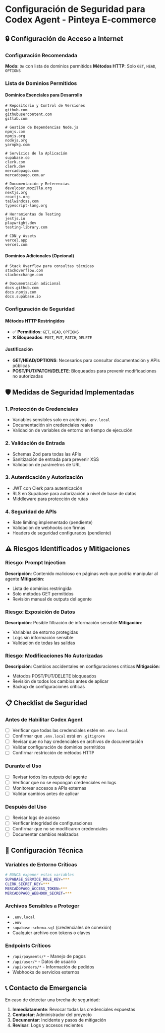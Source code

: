 # Configuración de Seguridad para Codex Agent - Pinteya E-commerce

## 🔒 Configuración de Acceso a Internet

### Configuración Recomendada

**Modo**: `On` con lista de dominios permitidos
**Métodos HTTP**: Solo `GET`, `HEAD`, `OPTIONS`

### Lista de Dominios Permitidos

#### Dominios Esenciales para Desarrollo
```text
# Repositorio y Control de Versiones
github.com
githubusercontent.com
gitlab.com

# Gestión de Dependencias Node.js
npmjs.com
npmjs.org
nodejs.org
yarnpkg.com

# Servicios de la Aplicación
supabase.co
clerk.com
clerk.dev
mercadopago.com
mercadopago.com.ar

# Documentación y Referencias
developer.mozilla.org
nextjs.org
reactjs.org
tailwindcss.com
typescript-lang.org

# Herramientas de Testing
jestjs.io
playwright.dev
testing-library.com

# CDN y Assets
vercel.app
vercel.com
```

#### Dominios Adicionales (Opcional)
```text
# Stack Overflow para consultas técnicas
stackoverflow.com
stackexchange.com

# Documentación adicional
docs.github.com
docs.npmjs.com
docs.supabase.io
```

### Configuración de Seguridad

#### Métodos HTTP Restringidos
- ✅ **Permitidos**: `GET`, `HEAD`, `OPTIONS`
- ❌ **Bloqueados**: `POST`, `PUT`, `PATCH`, `DELETE`

#### Justificación
- **GET/HEAD/OPTIONS**: Necesarios para consultar documentación y APIs públicas
- **POST/PUT/PATCH/DELETE**: Bloqueados para prevenir modificaciones no autorizadas

## 🛡️ Medidas de Seguridad Implementadas

### 1. Protección de Credenciales
- Variables sensibles solo en archivos `.env.local`
- Documentación sin credenciales reales
- Validación de variables de entorno en tiempo de ejecución

### 2. Validación de Entrada
- Schemas Zod para todas las APIs
- Sanitización de entrada para prevenir XSS
- Validación de parámetros de URL

### 3. Autenticación y Autorización
- JWT con Clerk para autenticación
- RLS en Supabase para autorización a nivel de base de datos
- Middleware para protección de rutas

### 4. Seguridad de APIs
- Rate limiting implementado (pendiente)
- Validación de webhooks con firmas
- Headers de seguridad configurados (pendiente)

## ⚠️ Riesgos Identificados y Mitigaciones

### Riesgo: Prompt Injection
**Descripción**: Contenido malicioso en páginas web que podría manipular al agente
**Mitigación**: 
- Lista de dominios restringida
- Solo métodos GET permitidos
- Revisión manual de outputs del agente

### Riesgo: Exposición de Datos
**Descripción**: Posible filtración de información sensible
**Mitigación**:
- Variables de entorno protegidas
- Logs sin información sensible
- Validación de todas las salidas

### Riesgo: Modificaciones No Autorizadas
**Descripción**: Cambios accidentales en configuraciones críticas
**Mitigación**:
- Métodos POST/PUT/DELETE bloqueados
- Revisión de todos los cambios antes de aplicar
- Backup de configuraciones críticas

## 📋 Checklist de Seguridad

### Antes de Habilitar Codex Agent
- [ ] Verificar que todas las credenciales estén en `.env.local`
- [ ] Confirmar que `.env.local` está en `.gitignore`
- [ ] Revisar que no hay credenciales en archivos de documentación
- [ ] Validar configuración de dominios permitidos
- [ ] Confirmar restricción de métodos HTTP

### Durante el Uso
- [ ] Revisar todos los outputs del agente
- [ ] Verificar que no se expongan credenciales en logs
- [ ] Monitorear accesos a APIs externas
- [ ] Validar cambios antes de aplicar

### Después del Uso
- [ ] Revisar logs de acceso
- [ ] Verificar integridad de configuraciones
- [ ] Confirmar que no se modificaron credenciales
- [ ] Documentar cambios realizados

## 🔧 Configuración Técnica

### Variables de Entorno Críticas
```bash
# NUNCA exponer estas variables
SUPABASE_SERVICE_ROLE_KEY=***
CLERK_SECRET_KEY=***
MERCADOPAGO_ACCESS_TOKEN=***
MERCADOPAGO_WEBHOOK_SECRET=***
```

### Archivos Sensibles a Proteger
- `.env.local`
- `.env`
- `supabase-schema.sql` (credenciales de conexión)
- Cualquier archivo con tokens o claves

### Endpoints Críticos
- `/api/payments/*` - Manejo de pagos
- `/api/user/*` - Datos de usuario
- `/api/orders/*` - Información de pedidos
- Webhooks de servicios externos

## 📞 Contacto de Emergencia

En caso de detectar una brecha de seguridad:
1. **Inmediatamente**: Revocar todas las credenciales expuestas
2. **Contactar**: Administrador del proyecto
3. **Documentar**: Incidente y pasos de mitigación
4. **Revisar**: Logs y accesos recientes
